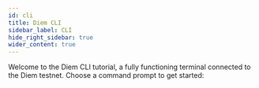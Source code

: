 ```yaml
---
id: cli
title: Diem CLI
sidebar_label: CLI
hide_right_sidebar: true
wider_content: true
---
```


Welcome to the Diem CLI tutorial, a fully functioning terminal connected to the Diem testnet. Choose a command prompt to get started:

<CLI />
